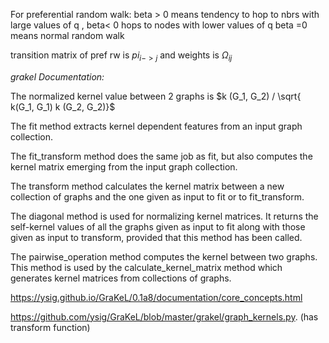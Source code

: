 For preferential random walk:
beta > 0 means tendency to hop to nbrs with large values of q , beta< 0 hops to nodes with lower values of q
beta =0 means normal random walk 

transition matrix of pref rw is $pi_{i -> j}$ and weights is $\Omega_{ij}$

*grakel Documentation:*

The normalized kernel value between 2 graphs is $k (G_1, G_2) / \sqrt{ k(G_1, G_1) k (G_2, G_2)}$ 

The fit method extracts kernel dependent features from an input graph collection.

The fit_transform method does the same job as fit, but also computes the kernel matrix emerging from the input graph collection.

The transform method calculates the kernel matrix between a new collection of graphs and the one given as input to fit or to fit_transform.

The diagonal method is used for normalizing kernel matrices. It returns the self-kernel values of all the graphs given as input to fit along with those given as input to transform, provided that this method has been called.

The pairwise_operation method computes the kernel between two graphs. This method is used by the calculate_kernel_matrix method which generates kernel matrices from collections of graphs.

https://ysig.github.io/GraKeL/0.1a8/documentation/core_concepts.html

https://github.com/ysig/GraKeL/blob/master/grakel/graph_kernels.py. (has transform function)

